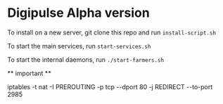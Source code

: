 # Digipulse Alpha version

To install on a new server, git clone this repo and run `install-script.sh`

To start the main services, run `start-services.sh`

To start the internal daemons, run `./start-farmers.sh`


** important **

iptables -t nat -I PREROUTING -p tcp --dport 80 -j REDIRECT --to-port 2985

